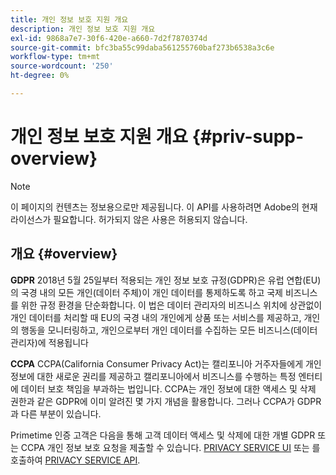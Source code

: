 ```yaml
---
title: 개인 정보 보호 지원 개요
description: 개인 정보 보호 지원 개요
exl-id: 9868a7e7-30f6-420e-a660-7d2f7870374d
source-git-commit: bfc3ba55c99daba561255760baf273b6538a3c6e
workflow-type: tm+mt
source-wordcount: '250'
ht-degree: 0%

---
```


# 개인 정보 보호 지원 개요 {#priv-supp-overview}

>[!NOTE]
>
>이 페이지의 컨텐츠는 정보용으로만 제공됩니다. 이 API를 사용하려면 Adobe의 현재 라이선스가 필요합니다. 허가되지 않은 사용은 허용되지 않습니다.

## 개요 {#overview}

**GDPR** 2018년 5월 25일부터 적용되는 개인 정보 보호 규정(GDPR)은 유럽 연합(EU)의 국경 내의 모든 개인(데이터 주체)이 개인 데이터를 통제하도록 하고 국제 비즈니스를 위한 규정 환경을 단순화합니다. 이 법은 데이터 관리자의 비즈니스 위치에 상관없이 개인 데이터를 처리할 때 EU의 국경 내의 개인에게 상품 또는 서비스를 제공하고, 개인의 행동을 모니터링하고, 개인으로부터 개인 데이터를 수집하는 모든 비즈니스(데이터 관리자)에 적용됩니다

**CCPA** CCPA(California Consumer Privacy Act)는 캘리포니아 거주자들에게 개인 정보에 대한 새로운 권리를 제공하고 캘리포니아에서 비즈니스를 수행하는 특정 엔터티에 데이터 보호 책임을 부과하는 법입니다. CCPA는 개인 정보에 대한 액세스 및 삭제 권한과 같은 GDPR에 이미 알려진 몇 가지 개념을 활용합니다. 그러나 CCPA가 GDPR과 다른 부분이 있습니다.

Primetime 인증 고객은 다음을 통해 고객 데이터 액세스 및 삭제에 대한 개별 GDPR 또는 CCPA 개인 정보 보호 요청을 제출할 수 있습니다. [PRIVACY SERVICE UI](https://www.adobe.io/apis/experiencecloud/gdpr/docs/alldocs.html#!api-specification/markdown/narrative/tutorials/privacy_service_tutorial/privacy_service_ui_tutorial.md) 또는 를 호출하여 [PRIVACY SERVICE API](https://www.adobe.io/apis/experiencecloud/gdpr/docs/alldocs.html#!api-specification/markdown/narrative/tutorials/privacy_service_tutorial/privacy_service_api_tutorial.md).

<!--

>[!MORELIKETHIS]
>
>* [Privacy Services Overview](https://www.adobe.io/apis/experiencecloud/gdpr/docs/alldocs.html#!api-specification/markdown/narrative/technical_overview/privacy_service_overview/privacy_service_overview.md)
>* [Privacy Service API documentation](https://www.adobe.io/apis/experiencecloud/gdpr.html)
-->
